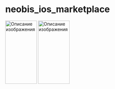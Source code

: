 # neobis_ios_marketplace
<img src="https://imageup.ru/img31/4546288/screenshot-2023-09-27-at-223946.jpg" alt="Описание изображения" width="100" height="200">
<img src="https://imageup.ru/img209/4546299/screenshot-2023-09-27-at-224000.jpg" alt="Описание изображения" width="100" height="200">



